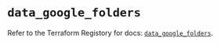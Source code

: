 # `data_google_folders`

Refer to the Terraform Registory for docs: [`data_google_folders`](https://registry.terraform.io/providers/hashicorp/google/5.9.0/docs/data-sources/folders).
